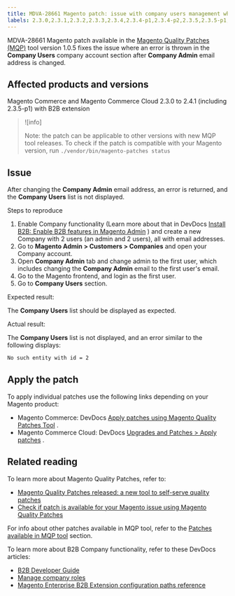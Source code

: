 ```yaml
---
title: MDVA-28661 Magento patch: issue with company users management when changing admin email
labels: 2.3.0,2.3.1,2.3.2,2.3.3,2.3.4,2.3.4-p1,2.3.4-p2,2.3.5,2.3.5-p1,2.3.5-p2,2.3.6,2.4.0,2.4.1,B2B,MQP 1.0.5,Magento Commerce,Magento Commerce Cloud,Magento Quality Patches,email,management,support tools,user
---
```


MDVA-28661 Magento patch available in the [Magento Quality Patches (MQP)](https://support.magento.com/hc/en-us/articles/360047139492) tool version 1.0.5 fixes the issue where an error is thrown in the **Company Users** company account section after **Company Admin** email address is changed.

## Affected products and versions

Magento Commerce and Magento Commerce Cloud 2.3.0 to 2.4.1 (including 2.3.5-p1) with B2B extension

>![info]
>
>Note: the patch can be applicable to other versions with new MQP tool releases. To check if the patch is compatible with your Magento version, run `./vendor/bin/magento-patches
    status` 

## Issue

After changing the **Company Admin** email address, an error is returned, and the **Company Users** list is not displayed.

 <span class="wysiwyg-underline">Steps to reproduce</span> 

1. Enable Company functionality (Learn more about that in DevDocs [Install B2B: Enable B2B features in Magento Admin](https://devdocs.magento.com/extensions/b2b/#enable-b2b-features-in-magento-admin) ) and create a new Company with 2 users (an admin and 2 users), all with email addresses.
1. Go to **Magento Admin > Customers > Companies** and open your Company account.
1. Open **Company Admin** tab and change admin to the first user, which includes changing the **Company Admin** email to the first user's email.
1. Go to the Magento frontend, and login as the first user.
1. Go to **Company Users** section.

 <span class="wysiwyg-underline">Expected result:</span> 

The **Company Users** list should be displayed as expected.

 <span class="wysiwyg-underline">Actual result:</span> 

The **Company Users** list is not displayed, and an error similar to the following displays:

```bash
No such entity with id = 2
```

## Apply the patch

To apply individual patches use the following links depending on your Magento product:

* Magento Commerce: DevDocs [Apply patches using Magento Quality Patches Tool](https://devdocs.magento.com/guides/v2.4/comp-mgr/patching/mqp.html) .
* Magento Commerce Cloud: DevDocs [Upgrades and Patches > Apply patches](https://devdocs.magento.com/cloud/project/project-patch.html) .

## Related reading

To learn more about Magento Quality Patches, refer to:

* [Magento Quality Patches released: a new tool to self-serve quality patches](https://support.magento.com/hc/en-us/articles/360047139492) 
* [Check if patch is available for your Magento issue using Magento Quality Patches](https://support.magento.com/hc/en-us/articles/360047125252) 

For info about other patches available in MQP tool, refer to the [Patches available in MQP tool](https://support.magento.com/hc/en-us/sections/360010506631-Patches-available-in-MQP-tool-) section.

To learn more about B2B Company functionality, refer to these DevDocs articles:

* [B2B Developer Guide](https://devdocs.magento.com/guides/v2.4/b2b/bk-b2b.html)
* [Manage company roles](https://devdocs.magento.com/guides/v2.4/b2b/roles.html)
* [Magento Enterprise B2B Extension configuration paths reference](https://devdocs.magento.com/guides/v2.4/config-guide/prod/config-reference-b2b.html)

